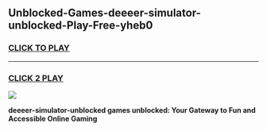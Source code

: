 
## Unblocked-Games-deeeer-simulator-unblocked-Play-Free-yheb0
<h3>
<a href="https://premium76.site?title=deeeer-simulator-unblocked&ref=20M">CLICK TO PLAY</a></h3>
<hr>

<h3>
<a href="https://premium76.site?title=deeeer-simulator-unblocked&ref=20M">CLICK 2 PLAY</a>
  
</h3>

<a href="https://premium76.site?title=deeeer-simulator-unblocked&ref=19M"><img src="https://clearcache.store/games.png"></a>


**deeeer-simulator-unblocked games unblocked: Your Gateway to Fun and Accessible Online Gaming**
